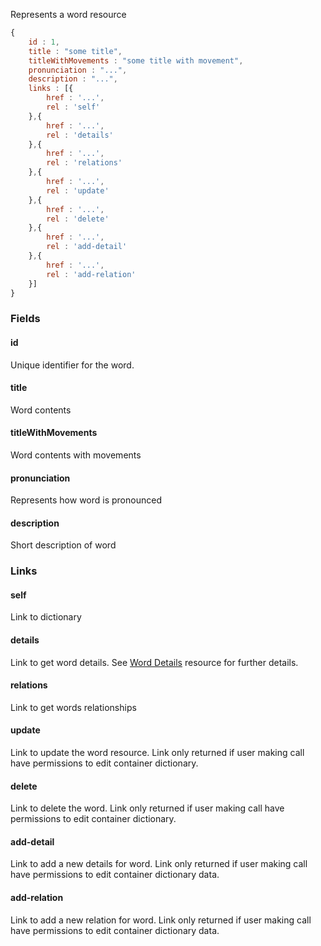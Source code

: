 Represents a word resource


``` javascript
{
    id : 1,
    title : "some title",
    titleWithMovements : "some title with movement",
    pronunciation : "...",
    description : "...",
    links : [{
        href : '...',
        rel : 'self'
    },{
        href : '...',
        rel : 'details'
    },{
        href : '...',
        rel : 'relations'
    },{
        href : '...',
        rel : 'update'
    },{
        href : '...',
        rel : 'delete'
    },{
        href : '...',
        rel : 'add-detail'
    },{
        href : '...',
        rel : 'add-relation'
    }]
}
```

### Fields

#### id
 
Unique identifier for the word.

#### title

Word contents

#### titleWithMovements

Word contents with movements

#### pronunciation

Represents how word is pronounced

#### description

Short description of word


### Links

#### self

Link to dictionary

#### details

Link to get word details. See [Word Details](../dictionary/wordDetail.md) resource for further details. 

#### relations

Link to get words relationships

#### update

Link to update the word resource. Link only returned if user making call have permissions to edit container dictionary.

#### delete

Link to delete the word. Link only returned if user making call have permissions to edit container dictionary.

#### add-detail

Link to add a new details for word. Link only returned if user making call have permissions to edit container dictionary data.

#### add-relation

Link to add a new relation for word. Link only returned if user making call have permissions to edit container dictionary data.